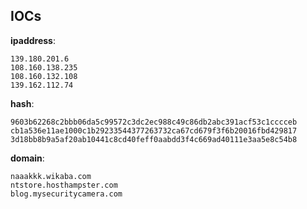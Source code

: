 
## IOCs

__ipaddress__:

```text
139.180.201.6
108.160.138.235
108.160.132.108
139.162.112.74
```
__hash__:

```text
9603b62268c2bbb06da5c99572c3dc2ec988c49c86db2abc391acf53c1cccceb
cb1a536e11ae1000c1b29233544377263732ca67cd679f3f6b20016fbd429817
3d18bb8b9a5af20ab10441c8cd40feff0aabdd3f4c669ad40111e3aa5e8c54b8
```
__domain__:

```text
naaakkk.wikaba.com
ntstore.hosthampster.com
blog.mysecuritycamera.com
```